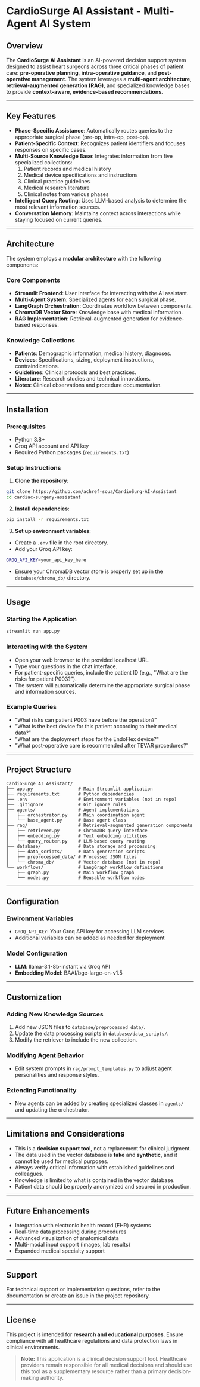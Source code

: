 # CardioSurge AI Assistant - Multi-Agent AI System

## Overview
The **CardioSurge AI Assistant** is an AI-powered decision support system designed to assist heart surgeons across three critical phases of patient care: **pre-operative planning**, **intra-operative guidance**, and **post-operative management**. The system leverages a **multi-agent architecture**, **retrieval-augmented generation (RAG)**, and specialized knowledge bases to provide **context-aware, evidence-based recommendations**.

---

## Key Features
- **Phase-Specific Assistance**: Automatically routes queries to the appropriate surgical phase (pre-op, intra-op, post-op).  
- **Patient-Specific Context**: Recognizes patient identifiers and focuses responses on specific cases.  
- **Multi-Source Knowledge Base**: Integrates information from five specialized collections:
  1. Patient records and medical history  
  2. Medical device specifications and instructions  
  3. Clinical practice guidelines  
  4. Medical research literature  
  5. Clinical notes from various phases  
- **Intelligent Query Routing**: Uses LLM-based analysis to determine the most relevant information sources.  
- **Conversation Memory**: Maintains context across interactions while staying focused on current queries.  

---

## Architecture
The system employs a **modular architecture** with the following components:

### Core Components
- **Streamlit Frontend**: User interface for interacting with the AI assistant.  
- **Multi-Agent System**: Specialized agents for each surgical phase.  
- **LangGraph Orchestration**: Coordinates workflow between components.  
- **ChromaDB Vector Store**: Knowledge base with medical information.  
- **RAG Implementation**: Retrieval-augmented generation for evidence-based responses.  

### Knowledge Collections
- **Patients**: Demographic information, medical history, diagnoses.  
- **Devices**: Specifications, sizing, deployment instructions, contraindications.  
- **Guidelines**: Clinical protocols and best practices.  
- **Literature**: Research studies and technical innovations.  
- **Notes**: Clinical observations and procedure documentation.  

---

## Installation

### Prerequisites
- Python 3.8+  
- Groq API account and API key  
- Required Python packages (`requirements.txt`)  

### Setup Instructions
1. **Clone the repository**:
```bash
git clone https://github.com/achref-soua/CardioSurg-AI-Assistant
cd cardiac-surgery-assistant
```
2. **Install dependencies**:
```bash
pip install -r requirements.txt
```
3. **Set up environment variables**:
- Create a `.env` file in the root directory.  
- Add your Groq API key:  
```bash
GROQ_API_KEY=your_api_key_here
```
- Ensure your ChromaDB vector store is properly set up in the `database/chroma_db/` directory.  

---

## Usage

### Starting the Application
```bash
streamlit run app.py
```

### Interacting with the System
- Open your web browser to the provided localhost URL.  
- Type your questions in the chat interface.  
- For patient-specific queries, include the patient ID (e.g., "What are the risks for patient P003?").  
- The system will automatically determine the appropriate surgical phase and information sources.

### Example Queries
- "What risks can patient P003 have before the operation?"  
- "What is the best device for this patient according to their medical data?"  
- "What are the deployment steps for the EndoFlex device?"  
- "What post-operative care is recommended after TEVAR procedures?"  

---

## Project Structure
```
CardioSurge AI Assistant/
├── app.py                 # Main Streamlit application
├── requirements.txt       # Python dependencies
├── .env                   # Environment variables (not in repo)
├── .gitignore             # Git ignore rules
├── agents/                # Agent implementations
│   ├── orchestrator.py    # Main coordination agent
│   └── base_agent.py      # Base agent class
├── rag/                   # Retrieval-augmented generation components
│   ├── retriever.py       # ChromaDB query interface
│   ├── embedding.py       # Text embedding utilities
│   └── query_router.py    # LLM-based query routing
├── database/              # Data storage and processing
│   ├── data_scripts/      # Data generation scripts
│   ├── preprocessed_data/ # Processed JSON files
│   └── chroma_db/         # Vector database (not in repo)
└── workflows/             # LangGraph workflow definitions
    ├── graph.py           # Main workflow graph
    └── nodes.py           # Reusable workflow nodes
```

---

## Configuration

### Environment Variables
- `GROQ_API_KEY`: Your Groq API key for accessing LLM services  
- Additional variables can be added as needed for deployment  

### Model Configuration
- **LLM**: llama-3.1-8b-instant via Groq API  
- **Embedding Model**: BAAI/bge-large-en-v1.5  

---

## Customization

### Adding New Knowledge Sources
1. Add new JSON files to `database/preprocessed_data/`.  
2. Update the data processing scripts in `database/data_scripts/`.  
3. Modify the retriever to include the new collection.  

### Modifying Agent Behavior
- Edit system prompts in `rag/prompt_templates.py` to adjust agent personalities and response styles.  

### Extending Functionality
- New agents can be added by creating specialized classes in `agents/` and updating the orchestrator.  

---

## Limitations and Considerations
- This is a **decision support tool**, not a replacement for clinical judgment.  
- The data used in the vector database is **fake** and **synthetic**, and it cannot be used for medical purposes.
- Always verify critical information with established guidelines and colleagues.  
- Knowledge is limited to what is contained in the vector database.  
- Patient data should be properly anonymized and secured in production.  

---

## Future Enhancements
- Integration with electronic health record (EHR) systems  
- Real-time data processing during procedures  
- Advanced visualization of anatomical data  
- Multi-modal input support (images, lab results)  
- Expanded medical specialty support  

---

## Support
For technical support or implementation questions, refer to the documentation or create an issue in the project repository.  

---

## License
This project is intended for **research and educational purposes**. Ensure compliance with all healthcare regulations and data protection laws in clinical environments.  

> **Note:** This application is a clinical decision support tool. Healthcare providers remain responsible for all medical decisions and should use this tool as a supplementary resource rather than a primary decision-making authority.

